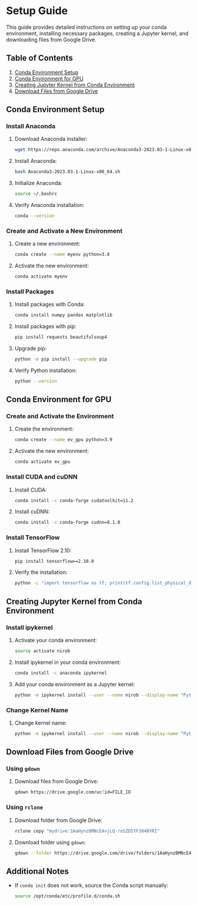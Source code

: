 # Setup Guide

This guide provides detailed instructions on setting up your conda environment, installing necessary packages, creating a Jupyter kernel, and downloading files from Google Drive.

## Table of Contents
1. [Conda Environment Setup](#conda-environment-setup)
2. [Conda Environment for GPU](#conda-environment-for-gpu)
3. [Creating Jupyter Kernel from Conda Environment](#creating-jupyter-kernel-from-conda-environment)
4. [Download Files from Google Drive](#download-files-from-google-drive)

## Conda Environment Setup

### Install Anaconda
1. Download Anaconda installer:
    ```bash
    wget https://repo.anaconda.com/archive/Anaconda3-2023.03-1-Linux-x86_64.sh
    ```

2. Install Anaconda:
    ```bash
    bash Anaconda3-2023.03-1-Linux-x86_64.sh
    ```

3. Initialize Anaconda:
    ```bash
    source ~/.bashrc
    ```

4. Verify Anaconda installation:
    ```bash
    conda --version
    ```

### Create and Activate a New Environment
1. Create a new environment:
    ```bash
    conda create --name myenv python=3.8
    ```

2. Activate the new environment:
    ```bash
    conda activate myenv
    ```

### Install Packages
1. Install packages with Conda:
    ```bash
    conda install numpy pandas matplotlib
    ```

2. Install packages with pip:
    ```bash
    pip install requests beautifulsoup4
    ```

3. Upgrade pip:
    ```bash
    python -m pip install --upgrade pip
    ```

4. Verify Python installation:
    ```bash
    python --version
    ```

## Conda Environment for GPU

### Create and Activate the Environment
1. Create the environment:
    ```bash
    conda create --name ev_gpu python=3.9
    ```

2. Activate the new environment:
    ```bash
    conda activate ev_gpu
    ```

### Install CUDA and cuDNN
1. Install CUDA:
    ```bash
    conda install -c conda-forge cudatoolkit=11.2
    ```

2. Install cuDNN:
    ```bash
    conda install -c conda-forge cudnn=8.1.0
    ```

### Install TensorFlow
1. Install TensorFlow 2.10:
    ```bash
    pip install tensorflow==2.10.0
    ```

2. Verify the installation:
    ```bash
    python -c "import tensorflow as tf; print(tf.config.list_physical_devices('GPU'))"
    ```

## Creating Jupyter Kernel from Conda Environment

### Install ipykernel
1. Activate your conda environment:
    ```bash
    source activate nirob
    ```

2. Install ipykernel in your conda environment:
    ```bash
    conda install -c anaconda ipykernel
    ```

3. Add your conda environment as a Jupyter kernel:
    ```bash
    python -m ipykernel install --user --name nirob --display-name "Python (nirob)"
    ```

### Change Kernel Name
1. Change kernel name:
    ```bash
    python -m ipykernel install --user --name nirob --display-name "Python (nirob)"
    ```

## Download Files from Google Drive

### Using `gdown`
1. Download files from Google Drive:
    ```bash
    gdown https://drive.google.com/uc?id=FILE_ID
    ```

### Using `rclone`
1. Download folder from Google Drive:
    ```bash
    rclone copy "mydrive:1AaHynzBMNcE4vjLQ-roSZDIYF304BYRI"
    ```

2. Download folder using `gdown`:
    ```bash
    gdown --folder https://drive.google.com/drive/folders/1AaHynzBMNcE4vjLQ-roSZDIYF304BYRI
    ```

## Additional Notes
- If `conda init` does not work, source the Conda script manually:
    ```bash
    source /opt/conda/etc/profile.d/conda.sh
    ```
